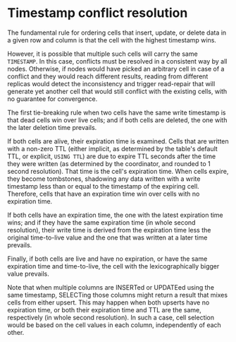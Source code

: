 # Timestamp conflict resolution

The fundamental rule for ordering cells that insert, update, or delete data in a given row and column
is that the cell with the highest timestamp wins.

However, it is possible that multiple such cells will carry the same `TIMESTAMP`.
In this case, conflicts must be resolved in a consistent way by all nodes.
Otherwise, if nodes would have picked an arbitrary cell in case of a conflict and they would
reach different results, reading from different replicas would detect the inconsistency and trigger
read-repair that will generate yet another cell that would still conflict with the existing cells,
with no guarantee for convergence.

The first tie-breaking rule when two cells have the same write timestamp is that
dead cells win over live cells; and if both cells are deleted, the one with the later deletion time prevails.

If both cells are alive, their expiration time is examined.
Cells that are written with a non-zero TTL (either implicit, as determined by
the table's default TTL, or explicit, `USING TTL`) are due to expire
TTL seconds after the time they were written (as determined by the coordinator,
and rounded to 1 second resolution). That time is the cell's expiration time.
When cells expire, they become tombstones, shadowing any data written with a write timestamp
less than or equal to the timestamp of the expiring cell.
Therefore, cells that have an expiration time win over cells with no expiration time.

If both cells have an expiration time, the one with the latest expiration time wins;
and if they have the same expiration time (in whole second resolution),
their write time is derived from the expiration time less the original time-to-live value
and the one that was written at a later time prevails.

Finally, if both cells are live and have no expiration, or have the same expiration time and time-to-live,
the cell with the lexicographically bigger value prevails.

Note that when multiple columns are INSERTed or UPDATEed using the same timestamp,
SELECTing those columns might return a result that mixes cells from either upsert.
This may happen when both upserts have no expiration time, or both their expiration time and TTL are the
same, respectively (in whole second resolution). In such a case, cell selection would be based on the cell values
in each column, independently of each other.
